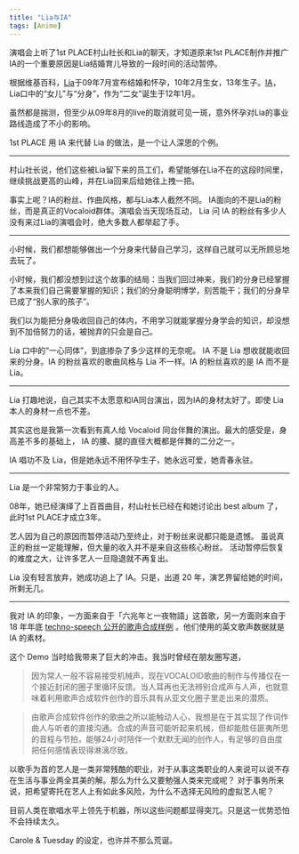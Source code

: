 ```yaml
---
title: "Lia与IA"
tags: [Anime]
---
```


演唱会上听了1st PLACE村山社长和Lia的聊天，才知道原来1st PLACE制作并推广IA的一个重要原因是Lia结婚育儿导致的一段时间的活动暂停。

根据维基百科，[Lia](https://ja.wikipedia.org/wiki/Lia)于09年7月宣布结婚和怀孕，10年2月生女，13年生子。[IA](https://ja.wikipedia.org/wiki/IA_-ARIA_ON_THE_PLANETES-)，Lia口中的“女儿”与“分身”，作为“二女”诞生于12年1月。

虽然都是揣测，但至少从09年8月的live的取消就可见一斑，意外怀孕对Lia的事业路线造成了不小的影响。

1st PLACE 用 IA 来代替 Lia 的做法，是一个让人深思的个例。

<hr/>

村山社长说，他们这些被Lia留下来的员工们，希望能够在Lia不在的这段时间里，继续挑战更高的山峰，并在Lia回来后给她往上拽一把。

事实上呢？IA的粉丝、作曲风格，都与Lia本人截然不同。
IA面向的不是Lia的粉丝，而是真正的Vocaloid群体。演唱会当天现场互动， Lia 问 IA 的粉丝有多少人没有来过Lia的演唱会时，绝大多数人都举起了手。

<hr/>

小时候，我们都想能够做出一个分身来代替自己学习，这样自己就可以无所顾忌地去玩了。

小时候，我们都没想到过这个故事的结局：当我们回过神来，我们的分身已经掌握了本来我们自己需要掌握的知识；我们的分身聪明博学，刻苦能干；我们的分身早已成了“别人家的孩子”。

我们以为能把分身吸收回自己的体内，不用学习就能掌握分身学会的知识，却没想到不加倍努力的话，被抛弃的只会是自己。

Lia 口中的“一心同体”，到底掺杂了多少这样的无奈呢。 IA 不是 Lia 想收就能收回来的分身。IA 的粉丝喜欢的歌曲风格与 Lia 不一样。IA 的粉丝喜欢的是 IA 而不是 Lia。

<hr/>

Lia 打趣地说，自己其实不太愿意和IA同台演出，因为IA的身材太好了。即使 Lia 本人的身材一点也不差。

其实这也是我第一次看到有真人给 Vocaloid 同台伴舞的演出。最大的感受是，身高差不多的基础上， IA 的腰、腿的直径大概都是伴舞的二分之一。

IA 唱功不及 Lia，但是她永远不用怀孕生子，她永远可爱，她青春永驻。
<!-- <a href="#fn1"><sup>[1]</sup></a>。 -->

<hr/>

Lia 是一个非常努力于事业的人。

08年，她已经演绎了上百首曲目，村山社长已经在和她讨论出 best album 了，此时1st PLACE才成立3年。

艺人因为自己的原因而暂停活动乃至终止，对于粉丝来说都只能是遗憾。
虽说真正的粉丝一定能理解，但大量的收入并不是来自这些核心粉丝。
活动暂停后恢复的难度之大，让许多艺人一旦隐退就不再复出。

Lia 没有轻言放弃，她成功追上了 IA。只是，出道 20 年，演艺界留给她的时间，所剩无几。

<hr/>

我对 IA 的印象，一方面来自于「六兆年と一夜物語」这首歌，另一方面则来自于 18 年年底
[techno-speech 公开的歌声合成样例](https://www.techno-speech.com/news-20181214a-en)
。他们使用的英文歌声数据就是 IA 的素材。

这个 Demo 当时给我带来了巨大的冲击。我当时曾经在朋友圈写道，

> 因为常人一般不容易接受机械声，现在VOCALOID歌曲的制作与传播仅在一个接近封闭的圈子里循环反馈。当人耳再也无法辨别合成声与人声，也就意味着利用歌声合成软件创作的音乐具有从亚文化圈子里走出来的潜质。

> 由歌声合成软件创作的歌曲之所以能触动人心，我想是在于其实现了作词作曲人与听者的直接沟通。合成的声音可能听起来机械，但却能胜任匪夷所思的音程与节拍，能够24小时陪伴一个默默无闻的创作人，有足够的自由度把任何感情表现得淋漓尽致。

以歌手为首的艺人是一类非常残酷的职业，对于从事这类职业的人来说可以说不存在生活与事业两全其美的解。那么为什么又要勉强人类来完成呢？ 对于事务所来说，把希望寄托在艺人上有如此多风险，为什么不选择无风险的虚拟艺人呢？

目前人类在歌唱水平上领先于机器，所以这些问题都显得突兀。只是这一优势恐怕不会持续太久。

Carole & Tuesday 的设定，也许并不那么荒诞。

<!-- <i id="fn1">[1] 其实官方设定似乎没有公开年龄。</i> -->
